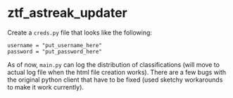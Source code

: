 # ztf_astreak_updater
Create a <code>creds.py</code> file that looks like the following:
```
username = "put_username_here"
password = "put_password_here"
```
As of now, <code>main.py</code> can log the distribution of classifications (will move to actual log file when the html file creation works). There are a few bugs with the original python client that have to be fixed (used sketchy workarounds to make it work currently). 
